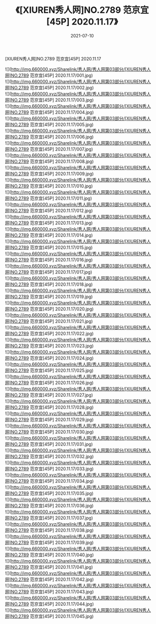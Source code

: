﻿---
layout: post
title:  《[XIUREN秀人网]NO.2789 范京宜[45P] 2020.11.17》
date:   2021-07-10
img: http://img.660000.xyz/Sharelink/秀人网/秀人网第03部分/[XIUREN秀人网]NO.2789 范京宜[45P] 2020.11.17/000.jpg
categories: [美女, 清纯, 唯美]
---

[XIUREN秀人网]NO.2789 范京宜[45P] 2020.11.17

  ![](http://img.660000.xyz/Sharelink/秀人网/秀人网第03部分/[XIUREN秀人网]NO.2789 范京宜[45P] 2020.11.17/001.jpg) <br> ![](http://img.660000.xyz/Sharelink/秀人网/秀人网第03部分/[XIUREN秀人网]NO.2789 范京宜[45P] 2020.11.17/002.jpg) <br> ![](http://img.660000.xyz/Sharelink/秀人网/秀人网第03部分/[XIUREN秀人网]NO.2789 范京宜[45P] 2020.11.17/003.jpg) <br> ![](http://img.660000.xyz/Sharelink/秀人网/秀人网第03部分/[XIUREN秀人网]NO.2789 范京宜[45P] 2020.11.17/004.jpg) <br> ![](http://img.660000.xyz/Sharelink/秀人网/秀人网第03部分/[XIUREN秀人网]NO.2789 范京宜[45P] 2020.11.17/005.jpg) <br> ![](http://img.660000.xyz/Sharelink/秀人网/秀人网第03部分/[XIUREN秀人网]NO.2789 范京宜[45P] 2020.11.17/006.jpg) <br> ![](http://img.660000.xyz/Sharelink/秀人网/秀人网第03部分/[XIUREN秀人网]NO.2789 范京宜[45P] 2020.11.17/007.jpg) <br> ![](http://img.660000.xyz/Sharelink/秀人网/秀人网第03部分/[XIUREN秀人网]NO.2789 范京宜[45P] 2020.11.17/008.jpg) <br> ![](http://img.660000.xyz/Sharelink/秀人网/秀人网第03部分/[XIUREN秀人网]NO.2789 范京宜[45P] 2020.11.17/009.jpg) <br> ![](http://img.660000.xyz/Sharelink/秀人网/秀人网第03部分/[XIUREN秀人网]NO.2789 范京宜[45P] 2020.11.17/010.jpg) <br> ![](http://img.660000.xyz/Sharelink/秀人网/秀人网第03部分/[XIUREN秀人网]NO.2789 范京宜[45P] 2020.11.17/011.jpg) <br> ![](http://img.660000.xyz/Sharelink/秀人网/秀人网第03部分/[XIUREN秀人网]NO.2789 范京宜[45P] 2020.11.17/012.jpg) <br> ![](http://img.660000.xyz/Sharelink/秀人网/秀人网第03部分/[XIUREN秀人网]NO.2789 范京宜[45P] 2020.11.17/013.jpg) <br> ![](http://img.660000.xyz/Sharelink/秀人网/秀人网第03部分/[XIUREN秀人网]NO.2789 范京宜[45P] 2020.11.17/014.jpg) <br> ![](http://img.660000.xyz/Sharelink/秀人网/秀人网第03部分/[XIUREN秀人网]NO.2789 范京宜[45P] 2020.11.17/015.jpg) <br> ![](http://img.660000.xyz/Sharelink/秀人网/秀人网第03部分/[XIUREN秀人网]NO.2789 范京宜[45P] 2020.11.17/016.jpg) <br> ![](http://img.660000.xyz/Sharelink/秀人网/秀人网第03部分/[XIUREN秀人网]NO.2789 范京宜[45P] 2020.11.17/017.jpg) <br> ![](http://img.660000.xyz/Sharelink/秀人网/秀人网第03部分/[XIUREN秀人网]NO.2789 范京宜[45P] 2020.11.17/018.jpg) <br> ![](http://img.660000.xyz/Sharelink/秀人网/秀人网第03部分/[XIUREN秀人网]NO.2789 范京宜[45P] 2020.11.17/019.jpg) <br> ![](http://img.660000.xyz/Sharelink/秀人网/秀人网第03部分/[XIUREN秀人网]NO.2789 范京宜[45P] 2020.11.17/020.jpg) <br> ![](http://img.660000.xyz/Sharelink/秀人网/秀人网第03部分/[XIUREN秀人网]NO.2789 范京宜[45P] 2020.11.17/021.jpg) <br> ![](http://img.660000.xyz/Sharelink/秀人网/秀人网第03部分/[XIUREN秀人网]NO.2789 范京宜[45P] 2020.11.17/022.jpg) <br> ![](http://img.660000.xyz/Sharelink/秀人网/秀人网第03部分/[XIUREN秀人网]NO.2789 范京宜[45P] 2020.11.17/023.jpg) <br> ![](http://img.660000.xyz/Sharelink/秀人网/秀人网第03部分/[XIUREN秀人网]NO.2789 范京宜[45P] 2020.11.17/024.jpg) <br> ![](http://img.660000.xyz/Sharelink/秀人网/秀人网第03部分/[XIUREN秀人网]NO.2789 范京宜[45P] 2020.11.17/025.jpg) <br> ![](http://img.660000.xyz/Sharelink/秀人网/秀人网第03部分/[XIUREN秀人网]NO.2789 范京宜[45P] 2020.11.17/026.jpg) <br> ![](http://img.660000.xyz/Sharelink/秀人网/秀人网第03部分/[XIUREN秀人网]NO.2789 范京宜[45P] 2020.11.17/027.jpg) <br> ![](http://img.660000.xyz/Sharelink/秀人网/秀人网第03部分/[XIUREN秀人网]NO.2789 范京宜[45P] 2020.11.17/028.jpg) <br> ![](http://img.660000.xyz/Sharelink/秀人网/秀人网第03部分/[XIUREN秀人网]NO.2789 范京宜[45P] 2020.11.17/029.jpg) <br> ![](http://img.660000.xyz/Sharelink/秀人网/秀人网第03部分/[XIUREN秀人网]NO.2789 范京宜[45P] 2020.11.17/030.jpg) <br> ![](http://img.660000.xyz/Sharelink/秀人网/秀人网第03部分/[XIUREN秀人网]NO.2789 范京宜[45P] 2020.11.17/031.jpg) <br> ![](http://img.660000.xyz/Sharelink/秀人网/秀人网第03部分/[XIUREN秀人网]NO.2789 范京宜[45P] 2020.11.17/032.jpg) <br> ![](http://img.660000.xyz/Sharelink/秀人网/秀人网第03部分/[XIUREN秀人网]NO.2789 范京宜[45P] 2020.11.17/033.jpg) <br> ![](http://img.660000.xyz/Sharelink/秀人网/秀人网第03部分/[XIUREN秀人网]NO.2789 范京宜[45P] 2020.11.17/034.jpg) <br> ![](http://img.660000.xyz/Sharelink/秀人网/秀人网第03部分/[XIUREN秀人网]NO.2789 范京宜[45P] 2020.11.17/035.jpg) <br> ![](http://img.660000.xyz/Sharelink/秀人网/秀人网第03部分/[XIUREN秀人网]NO.2789 范京宜[45P] 2020.11.17/036.jpg) <br> ![](http://img.660000.xyz/Sharelink/秀人网/秀人网第03部分/[XIUREN秀人网]NO.2789 范京宜[45P] 2020.11.17/037.jpg) <br> ![](http://img.660000.xyz/Sharelink/秀人网/秀人网第03部分/[XIUREN秀人网]NO.2789 范京宜[45P] 2020.11.17/038.jpg) <br> ![](http://img.660000.xyz/Sharelink/秀人网/秀人网第03部分/[XIUREN秀人网]NO.2789 范京宜[45P] 2020.11.17/039.jpg) <br> ![](http://img.660000.xyz/Sharelink/秀人网/秀人网第03部分/[XIUREN秀人网]NO.2789 范京宜[45P] 2020.11.17/040.jpg) <br> ![](http://img.660000.xyz/Sharelink/秀人网/秀人网第03部分/[XIUREN秀人网]NO.2789 范京宜[45P] 2020.11.17/041.jpg) <br> ![](http://img.660000.xyz/Sharelink/秀人网/秀人网第03部分/[XIUREN秀人网]NO.2789 范京宜[45P] 2020.11.17/042.jpg) <br> ![](http://img.660000.xyz/Sharelink/秀人网/秀人网第03部分/[XIUREN秀人网]NO.2789 范京宜[45P] 2020.11.17/043.jpg) <br> ![](http://img.660000.xyz/Sharelink/秀人网/秀人网第03部分/[XIUREN秀人网]NO.2789 范京宜[45P] 2020.11.17/044.jpg) <br> ![](http://img.660000.xyz/Sharelink/秀人网/秀人网第03部分/[XIUREN秀人网]NO.2789 范京宜[45P] 2020.11.17/045.jpg) <br>